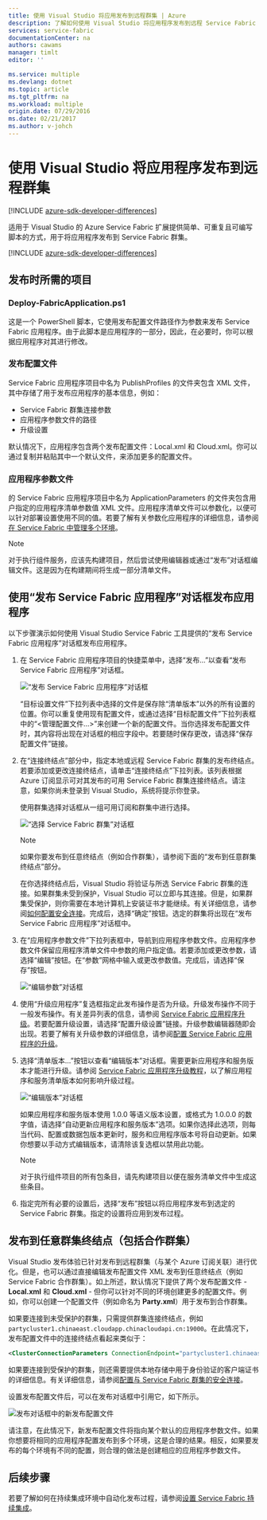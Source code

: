 ```yaml
---
title: 使用 Visual Studio 将应用发布到远程群集 | Azure
description: 了解如何使用 Visual Studio 将应用程序发布到远程 Service Fabric 群集。
services: service-fabric
documentationCenter: na
authors: cawams
manager: timlt
editor: ''

ms.service: multiple
ms.devlang: dotnet
ms.topic: article
ms.tgt_pltfrm: na
ms.workload: multiple
origin.date: 07/29/2016
ms.date: 02/21/2017
ms.author: v-johch
---
```


# 使用 Visual Studio 将应用程序发布到远程群集

[!INCLUDE [azure-sdk-developer-differences](../../includes/azure-sdk-developer-differences.md)]

适用于 Visual Studio 的 Azure Service Fabric 扩展提供简单、可重复且可编写脚本的方式，用于将应用程序发布到 Service Fabric 群集。

[!INCLUDE [azure-sdk-developer-differences](../../includes/azure-visual-studio-login-guide.md)]

## 发布时所需的项目

### Deploy-FabricApplication.ps1

这是一个 PowerShell 脚本，它使用发布配置文件路径作为参数来发布 Service Fabric 应用程序。由于此脚本是应用程序的一部分，因此，在必要时，你可以根据应用程序对其进行修改。

### 发布配置文件

Service Fabric 应用程序项目中名为 PublishProfiles 的文件夹包含 XML 文件，其中存储了用于发布应用程序的基本信息，例如：

- Service Fabric 群集连接参数
- 应用程序参数文件的路径
- 升级设置

默认情况下，应用程序包含两个发布配置文件：Local.xml 和 Cloud.xml。你可以通过复制并粘贴其中一个默认文件，来添加更多的配置文件。

### 应用程序参数文件

的 Service Fabric 应用程序项目中名为 ApplicationParameters 的文件夹包含用户指定的应用程序清单参数值 XML 文件。应用程序清单文件可以参数化，以便可以针对部署设置使用不同的值。若要了解有关参数化应用程序的详细信息，请参阅[在 Service Fabric 中管理多个环境](./service-fabric-manage-multiple-environment-app-configuration.md)。

>[!NOTE]
> 对于执行组件服务，应该先构建项目，然后尝试使用编辑器或通过“发布”对话框编辑文件。这是因为在构建期间将生成一部分清单文件。

## 使用“发布 Service Fabric 应用程序”对话框发布应用程序

以下步骤演示如何使用 Visual Studio Service Fabric 工具提供的“发布 Service Fabric 应用程序”对话框发布应用程序。

1. 在 Service Fabric 应用程序项目的快捷菜单中，选择“发布...”以查看“发布 Service Fabric 应用程序”对话框。

    ![“发布 Service Fabric 应用程序”对话框][0]

    “目标设置文件”下拉列表中选择的文件是保存除“清单版本”以外的所有设置的位置。你可以重复使用现有配置文件，或通过选择“目标配置文件”下拉列表框中的“<管理配置文件...>”来创建一个新的配置文件。当你选择发布配置文件时，其内容将出现在对话框的相应字段中。若要随时保存更改，请选择“保存配置文件”链接。

2. 在“连接终结点”部分中，指定本地或远程 Service Fabric 群集的发布终结点。若要添加或更改连接终结点，请单击“连接终结点”下拉列表。该列表根据 Azure 订阅显示可对其发布的可用 Service Fabric 群集连接终结点。请注意，如果你尚未登录到 Visual Studio，系统将提示你登录。

    使用群集选择对话框从一组可用订阅和群集中进行选择。

    ![“选择 Service Fabric 群集”对话框][1]

    >[!NOTE]
    > 如果你要发布到任意终结点（例如合作群集），请参阅下面的“发布到任意群集终结点”部分。

    在你选择终结点后，Visual Studio 将验证与所选 Service Fabric 群集的连接。如果群集未受到保护，Visual Studio 可以立即与其连接。但是，如果群集受保护，则你需要在本地计算机上安装证书才能继续。有关详细信息，请参阅[如何配置安全连接](./service-fabric-visualstudio-configure-secure-connections.md)。完成后，选择“确定”按钮。选定的群集将出现在“发布 Service Fabric 应用程序”对话框中。

3. 在“应用程序参数文件”下拉列表框中，导航到应用程序参数文件。应用程序参数文件保留应用程序清单文件中参数的用户指定值。若要添加或更改参数，请选择“编辑”按钮。在“参数”网格中输入或更改参数值。完成后，请选择“保存”按钮。

    ![“编辑参数”对话框][2]

4. 使用“升级应用程序”复选框指定此发布操作是否为升级。升级发布操作不同于一般发布操作。有关差异列表的信息，请参阅 [Service Fabric 应用程序升级](./service-fabric-application-upgrade.md)。若要配置升级设置，请选择“配置升级设置”链接。升级参数编辑器随即会出现。若要了解有关升级参数的详细信息，请参阅[配置 Service Fabric 应用程序的升级](./service-fabric-visualstudio-configure-upgrade.md)。

5. 选择“清单版本...”按钮以查看“编辑版本”对话框。需要更新应用程序和服务版本才能进行升级。请参阅 [Service Fabric 应用程序升级教程](./service-fabric-application-upgrade-tutorial.md)，以了解应用程序和服务清单版本如何影响升级过程。

    ![“编辑版本”对话框][3]

    如果应用程序和服务版本使用 1.0.0 等语义版本设置，或格式为 1.0.0.0 的数字值，请选择“自动更新应用程序和服务版本”选项。如果你选择此选项，则每当代码、配置或数据包版本更新时，服务和应用程序版本号将自动更新。如果你想要以手动方式编辑版本，请清除该复选框以禁用此功能。

    >[!NOTE]
    > 对于执行组件项目的所有包条目，请先构建项目以便在服务清单文件中生成这些条目。

6. 指定完所有必要的设置后，选择“发布”按钮以将应用程序发布到选定的 Service Fabric 群集。指定的设置将应用到发布过程。

## 发布到任意群集终结点（包括合作群集）

Visual Studio 发布体验已针对发布到远程群集（与某个 Azure 订阅关联）进行优化。但是，也可以通过直接编辑发布配置文件 XML 发布到任意终结点（例如 Service Fabric 合作群集）。如上所述，默认情况下提供了两个发布配置文件 - **Local.xml** 和 **Cloud.xml** - 但你可以针对不同的环境创建更多的配置文件。例如，你可以创建一个配置文件（例如命名为 **Party.xml**）用于发布到合作群集。

如果要连接到未受保护的群集，只需提供群集连接终结点，例如 `partycluster1.chinaeast.cloudapp.chinacloudapi.cn:19000`。在此情况下，发布配置文件中的连接终结点看起来类似于：

```XML
<ClusterConnectionParameters ConnectionEndpoint="partycluster1.chinaeast.cloudapp.chinacloudapi.cn:19000" />
```

  如果要连接到受保护的群集，则还需要提供本地存储中用于身份验证的客户端证书的详细信息。有关详细信息，请参阅[配置与 Service Fabric 群集的安全连接](./service-fabric-visualstudio-configure-secure-connections.md)。

  设置发布配置文件后，可以在发布对话框中引用它，如下所示。

  ![发布对话框中的新发布配置文件][4]

  请注意，在此情况下，新发布配置文件将指向某个默认的应用程序参数文件。如果你想要将相同的应用程序配置发布到多个环境，这是合理的结果。相反，如果要发布的每个环境有不同的配置，则合理的做法是创建相应的应用程序参数文件。

## 后续步骤

若要了解如何在持续集成环境中自动化发布过程，请参阅[设置 Service Fabric 持续集成](./service-fabric-set-up-continuous-integration.md)。

[0]: ./media/service-fabric-publish-app-remote-cluster/PublishDialog.png
[1]: ./media/service-fabric-publish-app-remote-cluster/SelectCluster.png
[2]: ./media/service-fabric-publish-app-remote-cluster/EditParams.png
[3]: ./media/service-fabric-publish-app-remote-cluster/EditVersions.png
[4]: ./media/service-fabric-publish-app-remote-cluster/publish-to-party-cluster.png

<!---HONumber=Mooncake_Quality_Review_0117_2017-->